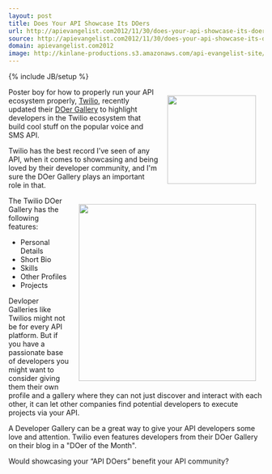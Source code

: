 ```yaml
---
layout: post
title: Does Your API Showcase Its DOers
url: http://apievangelist.com2012/11/30/does-your-api-showcase-its-doers/
source: http://apievangelist.com2012/11/30/does-your-api-showcase-its-doers/
domain: apievangelist.com2012
image: http://kinlane-productions.s3.amazonaws.com/api-evangelist-site/blog/twilio-doers-gallery.png
---
```

{% include JB/setup %}
<p><a href="http://www.twilio.com/"><img style="padding: 15px;" src="https://s3.amazonaws.com/kinlane-productions/api-evangelist/twilio/Twilio-Logo.png" alt="" width="175" align="right" /></a></p>
<p>Poster boy for how to properly run your API ecosystem properly, <a title="Twilio" href="http://www.twilio.com/">Twilio</a>, recently updated their <a href="http://www.twilio.com/doers">DOer Gallery</a> to highlight developers in the Twilio ecosystem that build cool stuff on the popular voice and SMS API.</p>
<p>Twilio has the best record I&rsquo;ve seen of any API, when it comes to showcasing and being loved by their developer community, and I'm sure the DOer Gallery plays an important role in that.</p>
<p><a href="http://www.twilio.com/doers"><img style="padding: 15px;" src="https://s3.amazonaws.com/kinlane-productions/api-evangelist/twilio/twilio-doers-gallery.png" alt="" width="350" align="right" /></a></p>
<p>The Twilio DOer Gallery has the following features:</p>
<ul class="mainlist">
<li>Personal Details</li>
<li>Short Bio</li>
<li>Skills</li>
<li>Other Profiles</li>
<li>Projects</li>
</ul>
<p>Devloper Galleries like Twilios might not be for every API platform.  But if you have a passionate base of developers you might want to consider giving them their own profile and a gallery where they can not just discover and interact with each other, it can let other companies find potential developers to execute projects via your API.</p>
<p>A Developer Gallery can be a great way to give your API developers some love and attention.  Twilio even features developers from their DOer Gallery on their blog in a "DOer of the Month".</p>
<p>Would showcasing your &ldquo;API DOers&rdquo; benefit your API community?</p>
